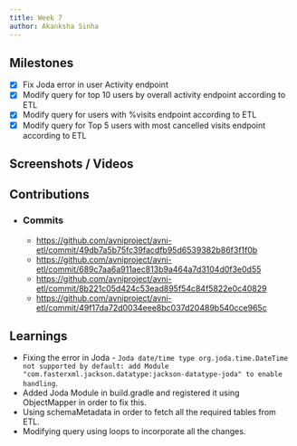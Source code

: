 ```yaml
---
title: Week 7
author: Akanksha Sinha
---
```


## Milestones
- [x] Fix Joda error in user Activity endpoint
- [x] Modify query for top 10 users by overall activity endpoint according to ETL
- [x] Modify query for users with %visits endpoint according to ETL
- [x] Modify query for Top 5 users with most cancelled visits endpoint according to ETL

## Screenshots / Videos 

## Contributions
- ### Commits
	- https://github.com/avniproject/avni-etl/commit/49db7a5b75fc39facdfb95d6539382b86f3f1f0b
	- https://github.com/avniproject/avni-etl/commit/689c7aa6a911aec813b9a464a7d3104d0f3e0d55
	- https://github.com/avniproject/avni-etl/commit/8b221c05d424c53ead895f54c84f5822e0c40829
	- https://github.com/avniproject/avni-etl/commit/49f17da72d0034eee8bc037d20489b540cce965c

## Learnings
- Fixing the error in Joda - `Joda date/time type org.joda.time.DateTime not supported by default: add Module "com.fasterxml.jackson.datatype:jackson-datatype-joda" to enable handling`.
- Added Joda Module in build.gradle and registered it using ObjectMapper in order to fix this.
- Using schemaMetadata in order to fetch all the required tables from ETL.
- Modifying query using loops to incorporate all the changes.
